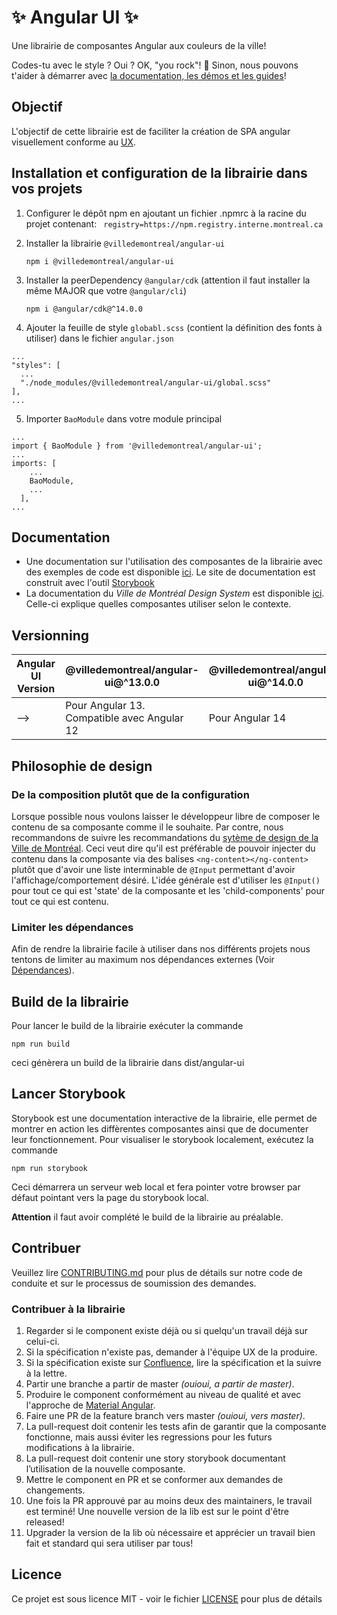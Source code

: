 # ✨ Angular UI ✨

Une librairie de composantes Angular aux couleurs de la ville!

Codes-tu avec le style ? Oui ? OK, "you rock"! 🎸 Sinon, nous pouvons t'aider à démarrer avec [la documentation, les démos et les guides](https://zeroheight.com/575tugn0n/p/261b21-avant-utilisation)!

## Objectif

L'objectif de cette librairie est de faciliter la création de SPA angular visuellement conforme au [UX](https://zeroheight.com/575tugn0n/p/139208-ville-de-montral-design-system).

## Installation et configuration de la librairie dans vos projets

1. Configurer le dépôt npm en ajoutant un fichier .npmrc à la racine du projet contenant: ` registry=https://npm.registry.interne.montreal.ca`

2. Installer la librairie `@villedemontreal/angular-ui`

   `npm i @villedemontreal/angular-ui`

3. Installer la peerDependency `@angular/cdk` (attention il faut installer la même MAJOR que votre `@angular/cli`)

   `npm i @angular/cdk@^14.0.0`

4. Ajouter la feuille de style `globabl.scss` (contient la définition des fonts à utiliser) dans le fichier `angular.json`

```
...
"styles": [
  ...
  "./node_modules/@villedemontreal/angular-ui/global.scss"
],
...
```

5. Importer `BaoModule` dans votre module principal

```
...
import { BaoModule } from '@villedemontreal/angular-ui';
...
imports: [
    ...
    BaoModule,
    ...
  ],
...
```

## Documentation

- Une documentation sur l'utilisation des composantes de la librairie avec des exemples de code est disponible [ici](https://services.interne.montreal.ca/bao-storybook). Le site de documentation est construit avec l'outil [Storybook](https://storybook.js.org/)
- La documentation du _Ville de Montréal Design System_ est disponible [ici](https://zeroheight.com/575tugn0n/p/139208-ville-de-montral-design-system). Celle-ci explique quelles composantes utiliser selon le contexte.

## Versionning

| Angular UI Version | @villedemontreal/angular-ui@^13.0.0         | @villedemontreal/angular-ui@^14.0.0 |
| ------------------ | ------------------------------------------- | ----------------------------------- |
| -->                | Pour Angular 13. Compatible avec Angular 12 | Pour Angular 14                     |

## Philosophie de design

### De la composition plutôt que de la configuration

Lorsque possible nous voulons laisser le développeur libre de composer le contenu de sa composante comme il le souhaite.
Par contre, nous recommandons de suivre les recommandations du [sytème de design de la Ville de Montréal](https://zeroheight.com/575tugn0n/p/139208-ville-de-montral-design-system).
Ceci veut dire qu'il est préférable de pouvoir injecter du contenu dans la composante via des balises `<ng-content></ng-content>` plutôt que d'avoir une liste interminable de `@Input` permettant d'avoir l'affichage/comportement désiré.
L'idée générale est d'utiliser les `@Input()` pour tout ce qui est 'state' de la composante et les 'child-components' pour tout ce qui est contenu.

### Limiter les dépendances

Afin de rendre la librairie facile à utiliser dans nos différents projets nous tentons de limiter au maximum nos dépendances externes (Voir [Dépendances](#dependances)).

## Build de la librairie

Pour lancer le build de la librairie exécuter la commande

`npm run build`

ceci génèrera un build de la librairie dans dist/angular-ui

## Lancer Storybook

Storybook est une documentation interactive de la librairie, elle permet de montrer en action les diffèrentes composantes ainsi que de documenter leur fonctionnement. Pour visualiser le storybook localement, exécutez la commande

`npm run storybook`

Ceci démarrera un serveur web local et fera pointer votre browser par défaut pointant vers la page du storybook local.

**Attention** il faut avoir complété le build de la librairie au préalable.

## Contribuer

Veuillez lire [CONTRIBUTING.md](CONTRIBUTING_FR.md) pour plus de détails sur notre code de conduite et sur le processus de soumission des demandes.

### Contribuer à la librairie

1. Regarder si le component existe déjà ou si quelqu'un travail déjà sur celui-ci.
2. Si la spécification n'existe pas, demander à l'équipe UX de la produire.
3. Si la spécification existe sur [Confluence](https://confluence.montreal.ca/pages/viewpage.action?pageId=121599367), lire la spécification et la suivre à la lettre.
4. Partir une branche a partir de master _(ouioui, a partir de master)_.
5. Produire le component conformément au niveau de qualité et avec l'approche de [Material Angular](https://material.angular.io/).
6. Faire une PR de la feature branch vers master _(ouioui, vers master)_.
7. La pull-request doit contenir les tests afin de garantir que la composante fonctionne, mais aussi éviter les regressions pour les futurs modifications à la librairie.
8. La pull-request doit contenir une story storybook documentant l’utilisation de la nouvelle composante.
9. Mettre le component en PR et se conformer aux demandes de changements.
10. Une fois la PR approuvé par au moins deux des maintainers, le travail est terminé! Une nouvelle version de la lib est sur le point d'être released!
11. Upgrader la version de la lib où nécessaire et apprécier un travail bien fait et standard qui sera utiliser par tous!

## Licence

Ce projet est sous licence MIT - voir le fichier [LICENSE](LICENSE) pour plus de détails
